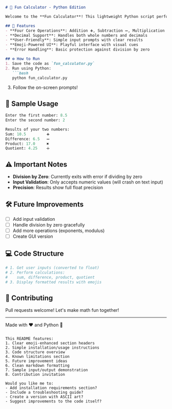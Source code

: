```markdown
# 🧮 Fun Calculator - Python Edition

Welcome to the **Fun Calculator**! This lightweight Python script performs basic arithmetic operations with style and personality. Perfect for beginners learning Python or anyone who wants quick calculations with emoji flair! 😎

## 🚀 Features
- **Four Core Operations**: Addition ➕, Subtraction ➖, Multiplication ✖️, Division ➗
- **Decimal Support**: Handles both whole numbers and decimals
- **User-Friendly**: Simple input prompts with clear results
- **Emoji-Powered UI**: Playful interface with visual cues
- **Error Handling**: Basic protection against division by zero

## ⚙️ How to Run
1. Save the code as `fun_calculator.py`
2. Run using Python:
   ```bash
   python fun_calculator.py
   ```
3. Follow the on-screen prompts!

## 📝 Sample Usage
```python
Enter the first number: 8.5
Enter the second number: 2

Results of your two numbers:
Sum: 10.5         ➕
Difference: 6.5   ➖
Product: 17.0     ✖️
Quotient: 4.25    ➗
```

## ⚠️ Important Notes
- **Division by Zero**: Currently exits with error if dividing by zero
- **Input Validation**: Only accepts numeric values (will crash on text input)
- **Precision**: Results show full float precision

## 🛠️ Future Improvements
- [ ] Add input validation
- [ ] Handle division by zero gracefully
- [ ] Add more operations (exponents, modulus)
- [ ] Create GUI version

## 💻 Code Structure
```python
# 1. Get user inputs (converted to float)
# 2. Perform calculations: 
#    sum, difference, product, quotient
# 3. Display formatted results with emojis
```

## 🤝 Contributing
Pull requests welcome! Let's make math fun together!

---
Made with ❤️ and Python 🐍
```

This README features:
1. Clear emoji-enhanced section headers
2. Simple installation/usage instructions
3. Code structure overview
4. Known limitations section
5. Future improvement ideas
6. Clean markdown formatting
7. Sample input/output demonstration
8. Contribution invitation

Would you like me to:
- Add installation requirements section?
- Include a troubleshooting guide?
- Create a version with ASCII art?
- Suggest improvements to the code itself?

